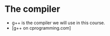 # The compiler

* g++ is the compiler we will use in this course.
* [g++ on cprogramming.com]

[basic help with g++]: <https://www.cprogramming.com/g++.html>
